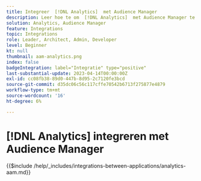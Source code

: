 ```yaml
---
title: Integreer  [!DNL Analytics]  met Audience Manager
description: Leer hoe te om  [!DNL Analytics]  met Audience Manager te integreren.
solution: Analytics, Audience Manager
feature: Integrations
topic: Integrations
role: Leader, Architect, Admin, Developer
level: Beginner
kt: null
thumbnail: aam-analytics.png
index: false
badgeIntegration: label="Integratie" type="positive"
last-substantial-update: 2023-04-14T00:00:00Z
exl-id: cc08fb38-89d0-447b-8d95-2c7120fe3bcd
source-git-commit: d35dc06c56c117cffe70542b6713f275877e4879
workflow-type: tm+mt
source-wordcount: '16'
ht-degree: 6%

---
```


# [!DNL Analytics] integreren met Audience Manager

{{$include /help/_includes/integrations-between-applications/analytics-aam.md}}
